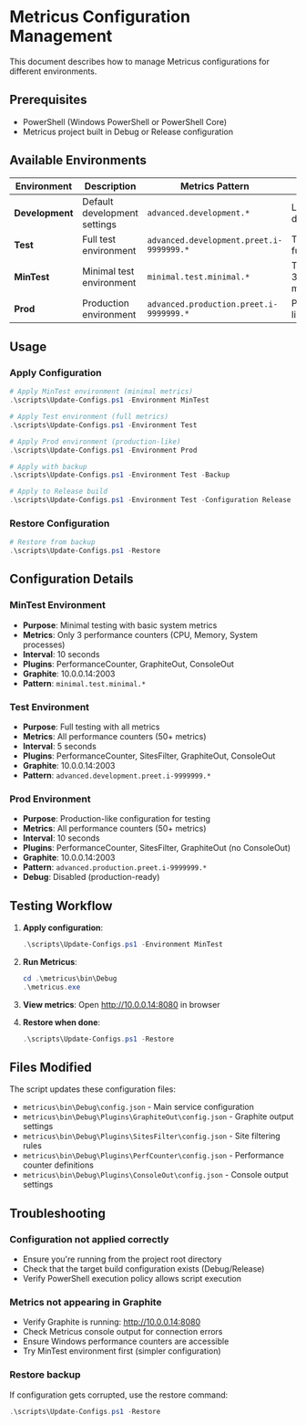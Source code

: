 # Metricus Configuration Management

This document describes how to manage Metricus configurations for different environments.

## Prerequisites

- PowerShell (Windows PowerShell or PowerShell Core)
- Metricus project built in Debug or Release configuration

## Available Environments

| Environment | Description | Metrics Pattern | Use Case |
|-------------|-------------|-----------------|----------|
| **Development** | Default development settings | `advanced.development.*` | Local development |
| **Test** | Full test environment | `advanced.development.preet.i-9999999.*` | Testing with full metrics |
| **MinTest** | Minimal test environment | `minimal.test.minimal.*` | Testing with 3 basic metrics |
| **Prod** | Production environment | `advanced.production.preet.i-9999999.*` | Production-like testing |

## Usage

### Apply Configuration

```powershell
# Apply MinTest environment (minimal metrics)
.\scripts\Update-Configs.ps1 -Environment MinTest

# Apply Test environment (full metrics)
.\scripts\Update-Configs.ps1 -Environment Test

# Apply Prod environment (production-like)
.\scripts\Update-Configs.ps1 -Environment Prod

# Apply with backup
.\scripts\Update-Configs.ps1 -Environment Test -Backup

# Apply to Release build
.\scripts\Update-Configs.ps1 -Environment Test -Configuration Release
```

### Restore Configuration

```powershell
# Restore from backup
.\scripts\Update-Configs.ps1 -Restore
```

## Configuration Details

### MinTest Environment
- **Purpose**: Minimal testing with basic system metrics
- **Metrics**: Only 3 performance counters (CPU, Memory, System processes)
- **Interval**: 10 seconds
- **Plugins**: PerformanceCounter, GraphiteOut, ConsoleOut
- **Graphite**: 10.0.0.14:2003
- **Pattern**: `minimal.test.minimal.*`

### Test Environment  
- **Purpose**: Full testing with all metrics
- **Metrics**: All performance counters (50+ metrics)
- **Interval**: 5 seconds
- **Plugins**: PerformanceCounter, SitesFilter, GraphiteOut, ConsoleOut
- **Graphite**: 10.0.0.14:2003
- **Pattern**: `advanced.development.preet.i-9999999.*`

### Prod Environment
- **Purpose**: Production-like configuration for testing
- **Metrics**: All performance counters (50+ metrics)
- **Interval**: 10 seconds
- **Plugins**: PerformanceCounter, SitesFilter, GraphiteOut (no ConsoleOut)
- **Graphite**: 10.0.0.14:2003
- **Pattern**: `advanced.production.preet.i-9999999.*`
- **Debug**: Disabled (production-ready)

## Testing Workflow

1. **Apply configuration**:
   ```powershell
   .\scripts\Update-Configs.ps1 -Environment MinTest
   ```

2. **Run Metricus**:
   ```powershell
   cd .\metricus\bin\Debug
   .\metricus.exe
   ```

3. **View metrics**: Open http://10.0.0.14:8080 in browser

4. **Restore when done**:
   ```powershell
   .\scripts\Update-Configs.ps1 -Restore
   ```

## Files Modified

The script updates these configuration files:
- `metricus\bin\Debug\config.json` - Main service configuration
- `metricus\bin\Debug\Plugins\GraphiteOut\config.json` - Graphite output settings
- `metricus\bin\Debug\Plugins\SitesFilter\config.json` - Site filtering rules
- `metricus\bin\Debug\Plugins\PerfCounter\config.json` - Performance counter definitions
- `metricus\bin\Debug\Plugins\ConsoleOut\config.json` - Console output settings

## Troubleshooting

### Configuration not applied correctly
- Ensure you're running from the project root directory
- Check that the target build configuration exists (Debug/Release)
- Verify PowerShell execution policy allows script execution

### Metrics not appearing in Graphite
- Verify Graphite is running: http://10.0.0.14:8080
- Check Metricus console output for connection errors
- Ensure Windows performance counters are accessible
- Try MinTest environment first (simpler configuration)

### Restore backup
If configuration gets corrupted, use the restore command:
```powershell
.\scripts\Update-Configs.ps1 -Restore
```
